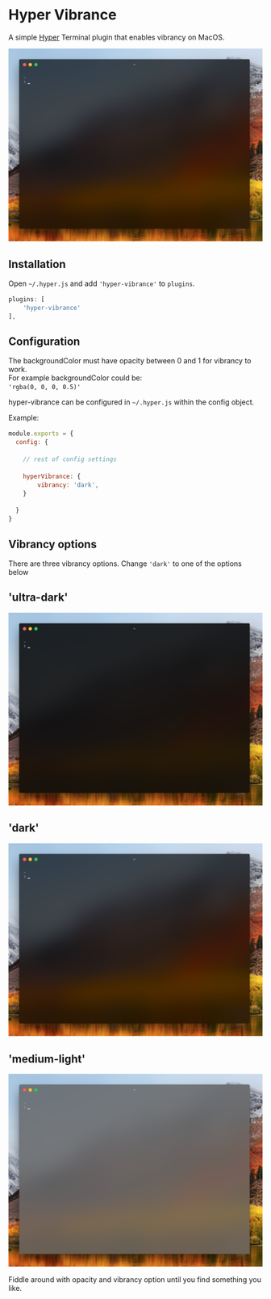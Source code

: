 # Hyper Vibrance

A simple [Hyper](https://hyper.is) Terminal plugin that enables vibrancy on MacOS.

![screenshot](https://github.com/JaHes/hyper-vibrance/blob/master/screenshots/dark.png?raw=true)

## Installation

Open `~/.hyper.js` and add `'hyper-vibrance'` to `plugins`.

```js
plugins: [
    'hyper-vibrance'
],
```

## Configuration

The backgroundColor must have opacity between 0 and 1 for vibrancy to work.  
For example backgroundColor could be:  
`'rgba(0, 0, 0, 0.5)'`

hyper-vibrance can be configured in `~/.hyper.js` within the config object.

Example:
```js
module.exports = {
  config: {
    
    // rest of config settings

    hyperVibrance: {
        vibrancy: 'dark',
    }

  }
}
```

## Vibrancy options 
There are three vibrancy options. Change `'dark'` to one of the options below
## 'ultra-dark'
![screenshot](https://github.com/JaHes/hyper-vibrance/blob/master/screenshots/ultra-dark.png?raw=true)
## 'dark'
![screenshot](https://github.com/JaHes/hyper-vibrance/blob/master/screenshots/dark.png?raw=true)
## 'medium-light'
![screenshot](https://github.com/JaHes/hyper-vibrance/blob/master/screenshots/medium-light.png?raw=true)

Fiddle around with opacity and vibrancy option until you find something you like.